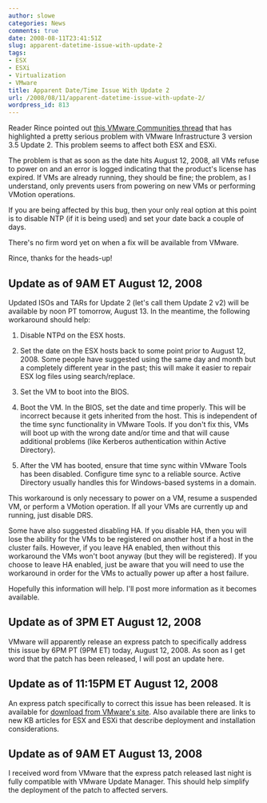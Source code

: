 ```yaml
---
author: slowe
categories: News
comments: true
date: 2008-08-11T23:41:51Z
slug: apparent-datetime-issue-with-update-2
tags:
- ESX
- ESXi
- Virtualization
- VMware
title: Apparent Date/Time Issue With Update 2
url: /2008/08/11/apparent-datetime-issue-with-update-2/
wordpress_id: 813
---
```


Reader Rince pointed out [this VMware Communities thread](http://communities.vmware.com/thread/162377?tstart=0) that has highlighted a pretty serious problem with VMware Infrastructure 3 version 3.5 Update 2. This problem seems to affect both ESX and ESXi.

The problem is that as soon as the date hits August 12, 2008, all VMs refuse to power on and an error is logged indicating that the product's license has expired. If VMs are already running, they should be fine; the problem, as I understand, only prevents users from powering on new VMs or performing VMotion operations.

If you are being affected by this bug, then your only real option at this point is to disable NTP (if it is being used) and set your date back a couple of days.

There's no firm word yet on when a fix will be available from VMware.

Rince, thanks for the heads-up!

## Update as of 9AM ET August 12, 2008

Updated ISOs and TARs for Update 2 (let's call them Update 2 v2) will be available by noon PT tomorrow, August 13. In the meantime, the following workaround should help:

1. Disable NTPd on the ESX hosts.

2. Set the date on the ESX hosts back to some point prior to August 12, 2008. Some people have suggested using the same day and month but a completely different year in the past; this will make it easier to repair ESX log files using search/replace.

3. Set the VM to boot into the BIOS.

4. Boot the VM. In the BIOS, set the date and time properly. This will be incorrect because it gets inherited from the host. This is independent of the time sync functionality in VMware Tools. If you don't fix this, VMs will boot up with the wrong date and/or time and that will cause additional problems (like Kerberos authentication within Active Directory).

5. After the VM has booted, ensure that time sync within VMware Tools has been disabled. Configure time sync to a reliable source. Active Directory usually handles this for Windows-based systems in a domain.

This workaround is only necessary to power on a VM, resume a suspended VM, or perform a VMotion operation. If all your VMs are currently up and running, just disable DRS.

Some have also suggested disabling HA. If you disable HA, then you will lose the ability for the VMs to be registered on another host if a host in the cluster fails. However, if you leave HA enabled, then without this workaround the VMs won't boot anyway (but they will be registered). If you choose to leave HA enabled, just be aware that you will need to use the workaround in order for the VMs to actually power up after a host failure.

Hopefully this information will help. I'll post more information as it becomes available.

## Update as of 3PM ET August 12, 2008

VMware will apparently release an express patch to specifically address this issue by 6PM PT (9PM ET) today, August 12, 2008. As soon as I get word that the patch has been released, I will post an update here.

## Update as of 11:15PM ET August 12, 2008

An express patch specifically to correct this issue has been released. It is available for [download from VMware's site](http://www.vmware.com/download/). Also available there are links to new KB articles for ESX and ESXi that describe deployment and installation considerations.

## Update as of 9AM ET August 13, 2008

I received word from VMware that the express patch released last night is fully compatible with VMware Update Manager. This should help simplify the deployment of the patch to affected servers.
